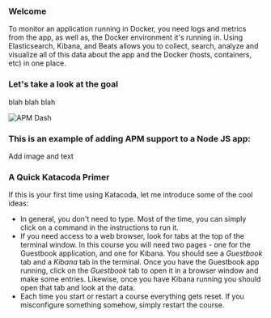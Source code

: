 ### Welcome

To monitor an application running in Docker, you need logs and metrics from the app, as well as, the Docker environment it's running in. Using Elasticsearch, Kibana, and Beats allows you to collect, search, analyze and visualize all of this data about the app and the Docker (hosts, containers, etc) in one place. 

### Let's take a look at the goal
blah blah blah

![APM Dash](https://www.elastic.co/assets/bltb2c5c2e135f4ef39/apm-animation-opbeans-python-app.gif)

### This is an example of adding APM support to a Node JS app:

Add image and text

### A Quick Katacoda Primer
If this is your first time using Katacoda, let me introduce some of the cool ideas:

* In general, you don't need to type.  Most of the time, you can simply click on a command in the instructions to run it.
* If you need access to a web browser, look for tabs at the top of the terminal window. In this course you will need two pages - one for the Guestbook application, and one for  Kibana. You should see a *Guestbook* tab and a *Kibana* tab in the terminal.  Once you have the Guestbook app running, click on the *Guestbook* tab to open it in a browser window and make some entries. Likewise, once you have Kibana running you should open that tab and look at the data.
* Each time you start or restart a course everything gets reset. If you misconfigure something somehow, simply restart the course.

